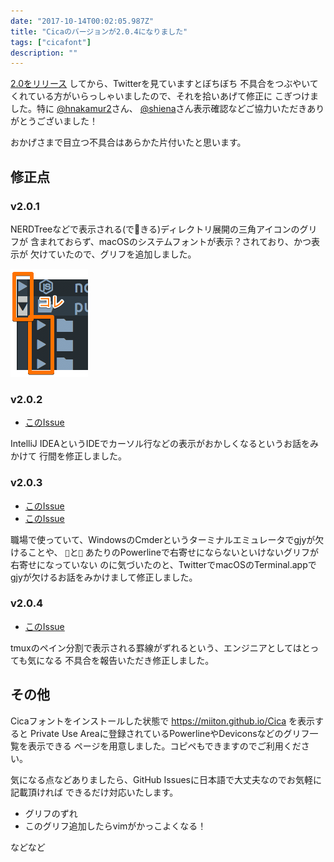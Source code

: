 ```yaml
---
date: "2017-10-14T00:02:05.987Z"
title: "Cicaのバージョンが2.0.4になりました"
tags: ["cicafont"]
description: ""
---
```


[2.0をリリース](/2017/10/09/cica-v-2/) してから、Twitterを見ていますとぼちぼち
不具合をつぶやいてくれている方がいらっしゃいましたので、それを拾いあげて修正に
こぎつけました。特に [@hnakamur2](https://twitter.com/hnakamur2)さん、
[@shiena](https://twitter.com/shiena)さん表示確認などご協力いただきありがとうございました！

おかげさまで目立つ不具合はあらかた片付いたと思います。

## 修正点

### v2.0.1

NERDTreeなどで表示される(できる)ディレクトリ展開の三角アイコンのグリフが
含まれておらず、macOSのシステムフォントが表示？されており、かつ表示が
欠けていたので、グリフを追加しました。

![これ](ss01.png)

### v2.0.2

- [このIssue](https://github.com/miiton/Cica/issues/15)

IntelliJ IDEAというIDEでカーソル行などの表示がおかしくなるというお話をみかけて
行間を修正しました。

### v2.0.3

- [このIssue](https://github.com/miiton/Cica/issues/16)
- [このIssue](https://github.com/miiton/Cica/issues/17)

職場で使っていて、WindowsのCmderというターミナルエミュレータでgjyが欠けることや、
``と`` あたりのPowerlineで右寄せにならないといけないグリフが右寄せになっていない
のに気づいたのと、TwitterでmacOSのTerminal.appでgjyが欠けるお話をみかけまして修正しました。

### v2.0.4

- [このIssue](https://github.com/miiton/Cica/issues/18)

tmuxのペイン分割で表示される罫線がずれるという、エンジニアとしてはとっても気になる
不具合を報告いただき修正しました。

## その他

Cicaフォントをインストールした状態で https://miiton.github.io/Cica を表示すると
Private Use Areaに登録されているPowerlineやDeviconsなどのグリフ一覧を表示できる
ページを用意しました。コピペもできますのでご利用ください。

気になる点などありましたら、GitHub Issuesに日本語で大丈夫なのでお気軽に記載頂ければ
できるだけ対応いたします。

- グリフのずれ
- このグリフ追加したらvimがかっこよくなる！

などなど
